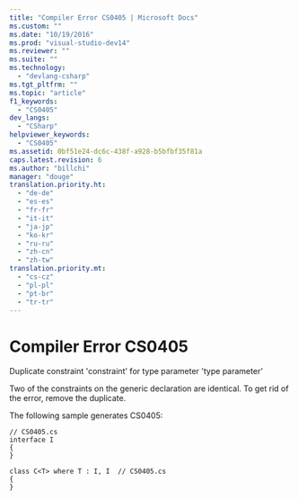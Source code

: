 ```yaml
---
title: "Compiler Error CS0405 | Microsoft Docs"
ms.custom: ""
ms.date: "10/19/2016"
ms.prod: "visual-studio-dev14"
ms.reviewer: ""
ms.suite: ""
ms.technology: 
  - "devlang-csharp"
ms.tgt_pltfrm: ""
ms.topic: "article"
f1_keywords: 
  - "CS0405"
dev_langs: 
  - "CSharp"
helpviewer_keywords: 
  - "CS0405"
ms.assetid: 0bf51e24-dc6c-438f-a928-b5bfbf35f81a
caps.latest.revision: 6
ms.author: "billchi"
manager: "douge"
translation.priority.ht: 
  - "de-de"
  - "es-es"
  - "fr-fr"
  - "it-it"
  - "ja-jp"
  - "ko-kr"
  - "ru-ru"
  - "zh-cn"
  - "zh-tw"
translation.priority.mt: 
  - "cs-cz"
  - "pl-pl"
  - "pt-br"
  - "tr-tr"
---
```

# Compiler Error CS0405
Duplicate constraint 'constraint' for type parameter 'type parameter'  
  
 Two of the constraints on the generic declaration are identical. To get rid of the error, remove the duplicate.  
  
 The following sample generates CS0405:  
  
```  
// CS0405.cs  
interface I  
{  
}  
  
class C<T> where T : I, I  // CS0405.cs  
{  
}  
```